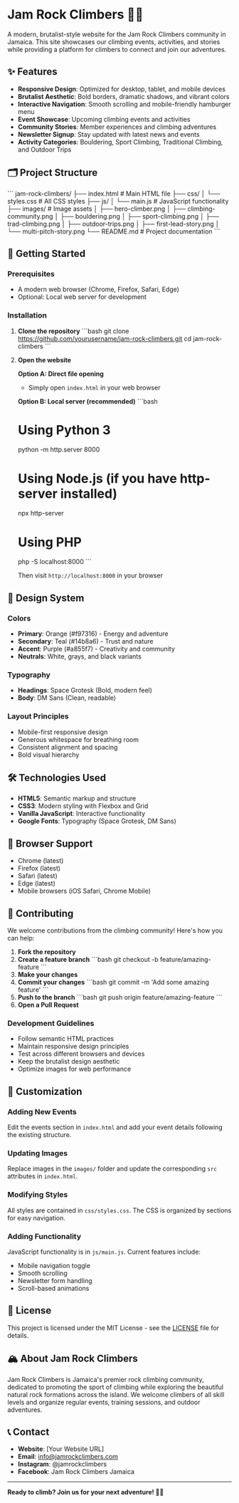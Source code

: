 # Jam Rock Climbers 🧗‍♀️

A modern, brutalist-style website for the Jam Rock Climbers community in Jamaica. This site showcases our climbing events, activities, and stories while providing a platform for climbers to connect and join our adventures.

## ✨ Features

- **Responsive Design**: Optimized for desktop, tablet, and mobile devices
- **Brutalist Aesthetic**: Bold borders, dramatic shadows, and vibrant colors
- **Interactive Navigation**: Smooth scrolling and mobile-friendly hamburger menu
- **Event Showcase**: Upcoming climbing events and activities
- **Community Stories**: Member experiences and climbing adventures
- **Newsletter Signup**: Stay updated with latest news and events
- **Activity Categories**: Bouldering, Sport Climbing, Traditional Climbing, and Outdoor Trips

## 🗂️ Project Structure

\`\`\`
jam-rock-climbers/
├── index.html              # Main HTML file
├── css/
│   └── styles.css          # All CSS styles
├── js/
│   └── main.js            # JavaScript functionality
├── images/                # Image assets
│   ├── hero-climber.png
│   ├── climbing-community.png
│   ├── bouldering.png
│   ├── sport-climbing.png
│   ├── trad-climbing.png
│   ├── outdoor-trips.png
│   ├── first-lead-story.png
│   └── multi-pitch-story.png
└── README.md              # Project documentation
\`\`\`

## 🚀 Getting Started

### Prerequisites

- A modern web browser (Chrome, Firefox, Safari, Edge)
- Optional: Local web server for development

### Installation

1. **Clone the repository**
   \`\`\`bash
   git clone https://github.com/yourusername/jam-rock-climbers.git
   cd jam-rock-climbers
   \`\`\`

2. **Open the website**
   
   **Option A: Direct file opening**
   - Simply open `index.html` in your web browser
   
   **Option B: Local server (recommended)**
   \`\`\`bash
   # Using Python 3
   python -m http.server 8000
   
   # Using Node.js (if you have http-server installed)
   npx http-server
   
   # Using PHP
   php -S localhost:8000
   \`\`\`
   
   Then visit `http://localhost:8000` in your browser

## 🎨 Design System

### Colors
- **Primary**: Orange (#f97316) - Energy and adventure
- **Secondary**: Teal (#14b8a6) - Trust and nature
- **Accent**: Purple (#a855f7) - Creativity and community
- **Neutrals**: White, grays, and black variants

### Typography
- **Headings**: Space Grotesk (Bold, modern feel)
- **Body**: DM Sans (Clean, readable)

### Layout Principles
- Mobile-first responsive design
- Generous whitespace for breathing room
- Consistent alignment and spacing
- Bold visual hierarchy

## 🛠️ Technologies Used

- **HTML5**: Semantic markup and structure
- **CSS3**: Modern styling with Flexbox and Grid
- **Vanilla JavaScript**: Interactive functionality
- **Google Fonts**: Typography (Space Grotesk, DM Sans)

## 📱 Browser Support

- Chrome (latest)
- Firefox (latest)
- Safari (latest)
- Edge (latest)
- Mobile browsers (iOS Safari, Chrome Mobile)

## 🤝 Contributing

We welcome contributions from the climbing community! Here's how you can help:

1. **Fork the repository**
2. **Create a feature branch**
   \`\`\`bash
   git checkout -b feature/amazing-feature
   \`\`\`
3. **Make your changes**
4. **Commit your changes**
   \`\`\`bash
   git commit -m 'Add some amazing feature'
   \`\`\`
5. **Push to the branch**
   \`\`\`bash
   git push origin feature/amazing-feature
   \`\`\`
6. **Open a Pull Request**

### Development Guidelines

- Follow semantic HTML practices
- Maintain responsive design principles
- Test across different browsers and devices
- Keep the brutalist design aesthetic
- Optimize images for web performance

## 📝 Customization

### Adding New Events
Edit the events section in `index.html` and add your event details following the existing structure.

### Updating Images
Replace images in the `images/` folder and update the corresponding `src` attributes in `index.html`.

### Modifying Styles
All styles are contained in `css/styles.css`. The CSS is organized by sections for easy navigation.

### Adding Functionality
JavaScript functionality is in `js/main.js`. Current features include:
- Mobile navigation toggle
- Smooth scrolling
- Newsletter form handling
- Scroll-based animations

## 📄 License

This project is licensed under the MIT License - see the [LICENSE](LICENSE) file for details.

## 🏔️ About Jam Rock Climbers

Jam Rock Climbers is Jamaica's premier rock climbing community, dedicated to promoting the sport of climbing while exploring the beautiful natural rock formations across the island. We welcome climbers of all skill levels and organize regular events, training sessions, and outdoor adventures.

## 📞 Contact

- **Website**: [Your Website URL]
- **Email**: info@jamrockclimbers.com
- **Instagram**: @jamrockclimbers
- **Facebook**: Jam Rock Climbers Jamaica

---

**Ready to climb? Join us for your next adventure! 🧗‍♂️**
